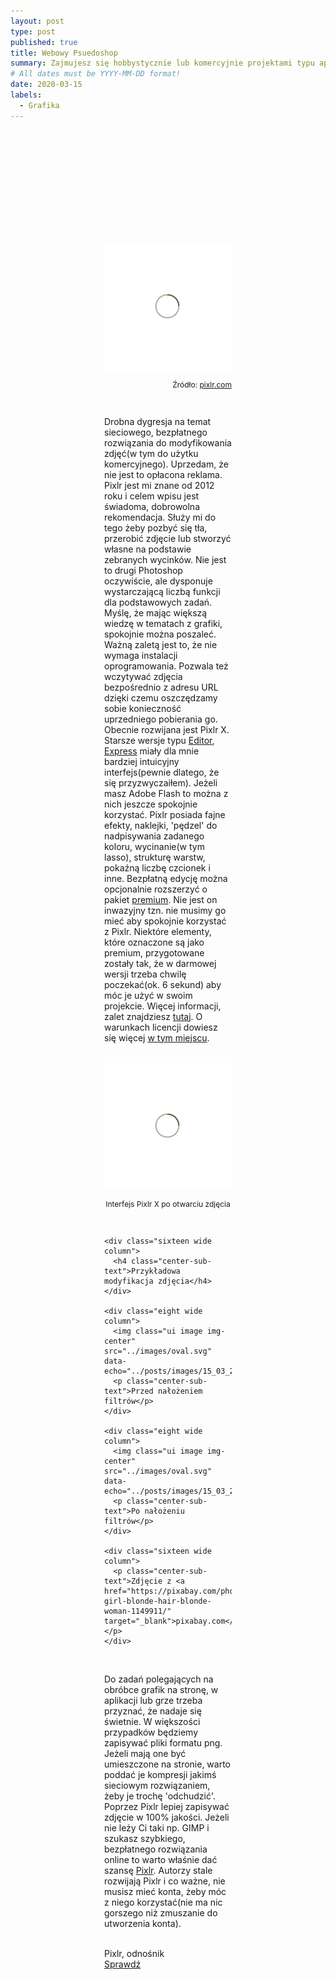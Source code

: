 ```yaml
---
layout: post
type: post
published: true
title: Webowy Psuedoshop
summary: Zajmujesz się hobbystycznie lub komercyjnie projektami typu aplikacje webowe, desktopowe, gry i potrzebujesz czasami wykonać podstawowe operacje na grafikach, ale nie chce Ci się bawić w licencje z Photoshopem albo instalowanie oprogramowania w stylu GIMP? Jest pewna ciekawa alternatywa z której korzystam od kilku lat i śmiało mogę polecić :)
# All dates must be YYYY-MM-DD format!
date: 2020-03-15
labels:
  - Grafika
---
```


<div class="ui top attached tabular menu">
  <span class="iconify icon-30" data-icon="pixelarticons:code" style="color: white; margin: auto 15px;"></span>

<a class="item active" data-tab="first"><span class="iconify icon-20" data-icon="twemoji:flag-england"></span></a>
<a class="item" data-tab="second"><span class="iconify icon-20" data-icon="emojione-v1:flag-for-poland"></span></a>

</div>

<!--
****************************************
ENGLISH TAB
****************************************
-->
<div class="ui bottom attached tab segment active mb-5" data-tab="first" style="padding: 50px 150px;">

</div>

<!--
****************************************
POLISH TAB
****************************************
-->
<div class="ui bottom attached tab segment mb-5" data-tab="second" style="padding: 50px 150px;">
  <div class="ui centered grid">
    <div class="sixteen wide column">
      <img class="ui image img-center" src="../images/oval.svg" data-echo="../posts/images/15_03_2020_1.png">
    </div>
  </div>

  <p style="font-size: 12px; text-align: right;">Źródło: <a href="https://pixlr.com/" target="_blank">pixlr.com</a></p>

  <br/>

  <p class="justify-text stylize-text">
  Drobna dygresja na temat sieciowego, bezpłatnego rozwiązania do modyfikowania zdjęć(w tym do użytku komercyjnego). Uprzedam, że nie jest to opłacona reklama. Pixlr jest mi znane od 2012 roku i celem wpisu jest świadoma, dobrowolna rekomendacja. Służy mi do tego żeby pozbyć się tła, przerobić zdjęcie lub stworzyć własne na podstawie zebranych wycinków. Nie jest to drugi Photoshop oczywiście, ale dysponuje wystarczającą liczbą funkcji dla podstawowych zadań. Myślę, że mając większą wiedzę w tematach z grafiki, spokojnie można poszaleć. Ważną zaletą jest to, że nie wymaga instalacji oprogramowania. Pozwala też wczytywać zdjęcia bezpośrednio z adresu URL dzięki czemu oszczędzamy sobie konieczność uprzedniego pobierania go. Obecnie rozwijana jest Pixlr X. Starsze wersje typu <a href="https://pixlr.com/editor/" target="_blank">Editor</a>, <a href="https://pixlr.com/express/" target="_blank">Express</a> miały dla mnie bardziej intuicyjny interfejs(pewnie dlatego, że się przyzwyczaiłem). Jeżeli masz Adobe Flash to można z nich jeszcze spokojnie korzystać. Pixlr posiada fajne efekty, naklejki, 'pędzel' do nadpisywania zadanego koloru, wycinanie(w tym lasso), strukturę warstw, pokaźną liczbę czcionek i inne. Bezpłatną edycję można opcjonalnie rozszerzyć o pakiet <a href="https://pixlr.com/pricing" target="_blank">premium</a>. Nie jest on inwazyjny tzn. nie musimy go mieć aby spokojnie korzystać z Pixlr. Niektóre elementy, które oznaczone są jako premium, przygotowane zostały tak, że w darmowej wersji trzeba chwilę poczekać(ok. 6 sekund) aby móc je użyć w swoim projekcie. Więcej informacji, zalet znajdziesz <a href="https://reviews.financesonline.com/p/pixlr/" target="_blank">tutaj</a>. O warunkach licencji dowiesz się więcej <a href="https://blog.pixlr.com/support/what-does-royalty-free-mean/" target="_blank">w tym miejscu</a>. 
  </p>

  <br/>

  <div class="ui centered grid">
    <div class="sixteen wide column">
      <img class="ui image img-center" src="../images/oval.svg" data-echo="../posts/images/15_03_2020_2.PNG">
    </div>
  </div>

  <p style="font-size: 12px; text-align: center;">Interfejs Pixlr X po otwarciu zdjęcia</p>

  <br/>

  <div class="ui grid">

    <div class="sixteen wide column">
      <h4 class="center-sub-text">Przykładowa modyfikacja zdjęcia</h4>
    </div>

    <div class="eight wide column">
      <img class="ui image img-center" src="../images/oval.svg" data-echo="../posts/images/15_03_2020_3.png">
      <p class="center-sub-text">Przed nałożeniem filtrów</p>
    </div>

    <div class="eight wide column">
      <img class="ui image img-center" src="../images/oval.svg" data-echo="../posts/images/15_03_2020_4.png">
      <p class="center-sub-text">Po nałożeniu filtrów</p>
    </div>

    <div class="sixteen wide column">
      <p class="center-sub-text">Zdjęcie z <a href="https://pixabay.com/photos/woman-girl-blonde-hair-blonde-woman-1149911/" target="_blank">pixabay.com</a></p>
    </div>

  </div>

  <br/>

  <p class="justify-text stylize-text">
  Do zadań polegających na obróbce grafik na stronę, w aplikacji lub grze trzeba przyznać, że nadaje się świetnie. W większości przypadków będziemy zapisywać pliki formatu png. Jeżeli mają one być umieszczone na stronie, warto poddać je kompresji jakimś sieciowym rozwiązaniem, żeby je trochę 'odchudzić'. Poprzez Pixlr lepiej zapisywać zdjęcie w 100% jakości. Jeżeli nie leży Ci taki np. GIMP i szukasz szybkiego, bezpłatnego rozwiązania online to warto właśnie dać szansę <a href="https://pixlr.com/" target="_blank">Pixlr</a>. Autorzy stale rozwijają Pixlr i co ważne, nie musisz mieć konta, żeby móc z niego korzystać(nie ma nic gorszego niż zmuszanie do utworzenia konta).
  </p>

  <br/>

  <div class="ui placeholder segment">
    <div class="ui icon header">
      <i class="camera icon"></i>
      Pixlr, odnośnik
    </div>
    <a href="https://pixlr.com/" target="_blank" style="margin-top: 2%;">
      <div class="ui animated teal button" onclick="this.blur();" tabindex="0">
        <div class="visible content">Sprawdź</div>
        <div class="hidden content">
          <i class="right arrow icon"></i>
        </div>
      </div>
    </a>
  </div>
</div>
